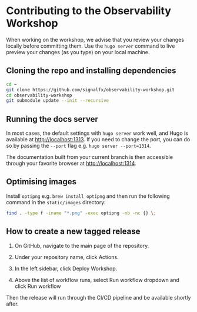 # Contributing to the Observability Workshop

When working on the workshop, we advise that you review your changes locally before committing them. Use the `hugo server` command to live preview your changes (as you type) on your local machine.

## Cloning the repo and installing dependencies

```bash
cd ~
git clone https://github.com/signalfx/observability-workshop.git
cd observability-workshop
git submodule update --init --recursive
```

## Running the docs server

In most cases, the default settings with `hugo server` work well, and Hugo is available at <http://localhost:1313>. If you need to change the port, you can do so by passing the `--port` flag e.g. `hugo server --port=1314`.

The documentation built from your current branch is then accessible through your favorite browser at <http://localhost:1314>.

## Optimising images

Install `optipng` e.g. `brew install optipng` and then run the following command in the `static/images` directory:

```bash
find . -type f -iname "*.png" -exec optipng -nb -nc {} \;
```

## How to create a new tagged release

1. On GitHub, navigate to the main page of the repository.

2. Under your repository name, click Actions.

3. In the left sidebar, click Deploy Workshop.

4. Above the list of workflow runs, select Run workflow dropdown and click Run workflow

Then the release will run through the CI/CD pipeline and be available shortly after.
